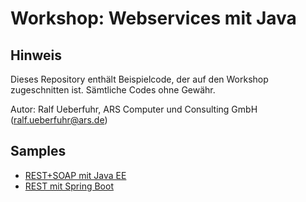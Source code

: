 # Workshop: Webservices mit Java

## Hinweis

Dieses Repository enthält Beispielcode, der auf den Workshop zugeschnitten ist. Sämtliche Codes ohne Gewähr.

Autor: Ralf Ueberfuhr, ARS Computer und Consulting GmbH (ralf.ueberfuhr@ars.de)

## Samples
 - [REST+SOAP mit Java EE](javaee-sample)
 - [REST mit Spring Boot](spring-sample)